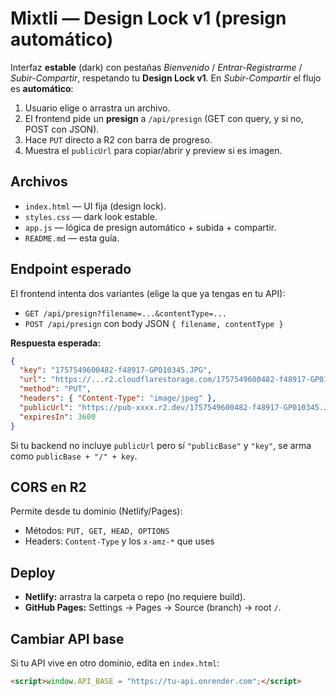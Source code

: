 # Mixtli — Design Lock v1 (presign automático)

Interfaz **estable** (dark) con pestañas *Bienvenido* / *Entrar-Registrarme* / *Subir-Compartir*, respetando tu **Design Lock v1**. En *Subir-Compartir* el flujo es **automático**:

1. Usuario elige o arrastra un archivo.
2. El frontend pide un **presign** a `/api/presign` (GET con query, y si no, POST con JSON).
3. Hace `PUT` directo a R2 con barra de progreso.
4. Muestra el `publicUrl` para copiar/abrir y preview si es imagen.

## Archivos
- `index.html` — UI fija (design lock).
- `styles.css` — dark look estable.
- `app.js` — lógica de presign automático + subida + compartir.
- `README.md` — esta guía.

## Endpoint esperado
El frontend intenta dos variantes (elige la que ya tengas en tu API):
- `GET /api/presign?filename=...&contentType=...`
- `POST /api/presign` con body JSON `{ filename, contentType }`

**Respuesta esperada:**

```json
{
  "key": "1757549600482-f48917-GP010345.JPG",
  "url": "https://...r2.cloudflarestorage.com/1757549600482-f48917-GP010345.JPG?...",
  "method": "PUT",
  "headers": { "Content-Type": "image/jpeg" },
  "publicUrl": "https://pub-xxxx.r2.dev/1757549600482-f48917-GP010345.JPG",
  "expiresIn": 3600
}
```

Si tu backend no incluye `publicUrl` pero sí `"publicBase"` y `"key"`, se arma como `publicBase + "/" + key`.

## CORS en R2
Permite desde tu dominio (Netlify/Pages):
- Métodos: `PUT, GET, HEAD, OPTIONS`
- Headers: `Content-Type` y los `x-amz-*` que uses

## Deploy
- **Netlify:** arrastra la carpeta o repo (no requiere build).
- **GitHub Pages:** Settings → Pages → Source (branch) → root `/`.

## Cambiar API base
Si tu API vive en otro dominio, edita en `index.html`:

```html
<script>window.API_BASE = "https://tu-api.onrender.com";</script>
```
